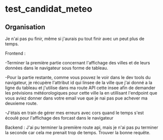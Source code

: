 # test_candidat_meteo

## Organisation

Je n'ai pas pu finir, même si j'aurais pu tout finir avec un peut plus de temps.


Frontend :

-Terminer la première partie concernant l'affichage des villes et de leurs données dans le navigateur sous forme de tableau.


-Pour la partie restante, comme vous pouvez le voir dans le dev tools du navigateur, je récupère l'attribut id qui linsee de la ville que j'ai donné a la ligne du tableau  et j'utilise dans ma route API cette insee afin de demander les prévisions météorologiques pour cette ville la en utillisant l'endpoint que vous aviez donner dans votre email vue que je nai pas pue achever ma deuxieme route.

-J'étais en train de gérer mes erreurs avec cors quand le temps s'est écoulé pour l'affichage des forcast dans le navigateur

Backend : J'ai pu terminer la première route api, mais je n'ai pas pu terminer la seconde car cela me prenait trop de temps. Trouver la bonne requête.




